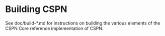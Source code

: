 Building CSPN
=============

See doc/build-*.md for instructions on building the various
elements of the CSPN Core reference implementation of CSPN.
